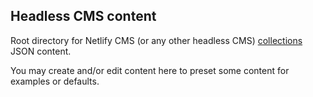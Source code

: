 ## Headless CMS content

Root directory for Netlify CMS (or any other headless CMS)
[collections](https://www.netlifycms.org/docs/add-to-your-site/#collections)
JSON content.

You may create and/or edit content here to preset
some content for examples or defaults.

